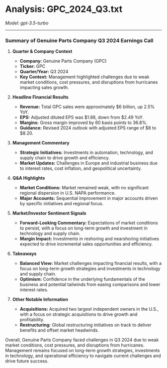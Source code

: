 # Analysis: GPC_2024_Q3.txt

*Model: gpt-3.5-turbo*

---

### Summary of Genuine Parts Company Q3 2024 Earnings Call

1. **Quarter & Company Context**
   - **Company:** Genuine Parts Company (GPC)
   - **Ticker:** GPC
   - **Quarter/Year:** Q3 2024
   - **Key Context:** Management highlighted challenges due to weak market conditions, cost pressures, and disruptions from hurricanes impacting sales growth.

2. **Headline Financial Results**
   - **Revenue:** Total GPC sales were approximately $6 billion, up 2.5% YoY.
   - **EPS:** Adjusted diluted EPS was $1.88, down from $2.49 YoY.
   - **Margins:** Gross margin improved by 60 basis points to 36.8%.
   - **Guidance:** Revised 2024 outlook with adjusted EPS range of $8 to $8.20.

3. **Management Commentary**
   - **Strategic Initiatives:** Investments in automation, technology, and supply chain to drive growth and efficiency.
   - **Market Updates:** Challenges in Europe and industrial business due to interest rates, cost inflation, and geopolitical uncertainty.

4. **Q&A Highlights**
   - **Market Conditions:** Market remained weak, with no significant regional dispersion in U.S. NAPA performance.
   - **Major Accounts:** Sequential improvement in major accounts driven by specific initiatives and regional focus.

5. **Market/Investor Sentiment Signals**
   - **Forward-Looking Commentary:** Expectations of market conditions to persist, with a focus on long-term growth and investment in technology and supply chain.
   - **Margin Impact:** Investments in reshoring and nearshoring initiatives expected to drive incremental sales opportunities and efficiency.

6. **Takeaways**
   - **Balanced View:** Market challenges impacting financial results, with a focus on long-term growth strategies and investments in technology and supply chain.
   - **Optimism:** Confidence in the underlying fundamentals of the business and potential tailwinds from easing comparisons and lower interest rates.

7. **Other Notable Information**
   - **Acquisitions:** Acquired two largest independent owners in the U.S., with a focus on strategic acquisitions to drive growth and profitability.
   - **Restructuring:** Global restructuring initiatives on track to deliver benefits and offset market headwinds.

Overall, Genuine Parts Company faced challenges in Q3 2024 due to weak market conditions, cost pressures, and disruptions from hurricanes. Management remains focused on long-term growth strategies, investments in technology, and operational efficiency to navigate current challenges and drive future success.